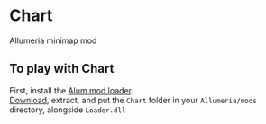 <h1>Chart</h1>

Allumeria minimap mod

<h2>To play with Chart</h2>

First, install the [Alum mod loader](https://github.com/Trigonaut/Alum).<br/>
[Download](https://github.com/Trigonaut/Chart/releases), extract, and put the `Chart` folder in your `Allumeria/mods` directory, alongside `Loader.dll`

